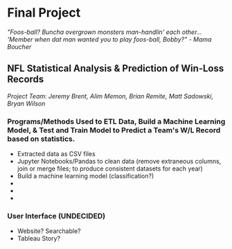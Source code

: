 # Final Project

*"Foos-ball? Buncha overgrown monsters man-handlin' each other... 'Member when dat man wanted you to play foos-ball, Bobby?" - Mama Boucher*

## NFL Statistical Analysis & Prediction of Win-Loss Records 

*Project Team: Jeremy Brent, Alim Memon, Brian Remite, Matt Sadowski, Bryan Wilson*


### Programs/Methods Used to ETL Data, Build a Machine Learning Model, & Test and Train Model to Predict a Team's W/L Record based on statistics.
- Extracted data as CSV files
- Jupyter Notebooks/Pandas to clean data (remove extraneous columns, join or merge files; to produce consistent datasets for each year)
- Build a machine learning model (classification?)
-
-
-

### User Interface (UNDECIDED)
- Website? Searchable?
- Tableau Story?




